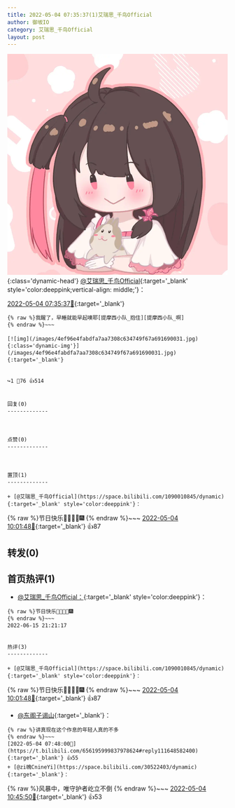 ```yaml
---
title: 2022-05-04 07:35:37(1)艾瑞思_千鸟Official
author: 御坂IO
category: 艾瑞思_千鸟Official
layout: post
---
```


![img](/images/7e08840c56f251de28bdf766b647bd5fe9a5d50a.jpg){:class='dynamic-head'}
[@艾瑞思_千鸟Official](https://space.bilibili.com/1090010845/dynamic){:target='_blank' style='color:deeppink;vertical-align: middle;'}：

[2022-05-04 07:35:37🔗](https://t.bilibili.com/656195999837978624){:target='_blank'}

~~~
{% raw %}我醒了，早睡就能早起噢耶[提摩西小队_抱住][提摩西小队_啊]
{% endraw %}~~~

[![img](/images/4ef96e4fabdfa7aa7308c634749f67a691690031.jpg){:class='dynamic-img'}](/images/4ef96e4fabdfa7aa7308c634749f67a691690031.jpg){:target='_blank'}


↪️1 💬76 👍514


回复(0)
-------------



点赞(0)
-------------



置顶(1)
-------------

+ [@艾瑞思_千鸟Official](https://space.bilibili.com/1090010845/dynamic){:target='_blank' style='color:deeppink'}：
~~~
{% raw %}节日快乐🎉🎊🎈🍾️🎆
{% endraw %}~~~
[2022-05-04 10:01:48🔗](https://t.bilibili.com/656195999837978624#reply111658875776){:target='_blank'} 👍87


转发(0)
-------------



首页热评(1)
-------------

+ [@艾瑞思_千鸟Official：](https://space.bilibili.com/1090010845/dynamic){:target='_blank' style='color:deeppink'}：
~~~
{% raw %}节日快乐🎉🎊🎈🍾️🎆
{% endraw %}~~~
2022-06-15 21:21:17


热评(3)
-------------

+ [@艾瑞思_千鸟Official](https://space.bilibili.com/1090010845/dynamic){:target='_blank' style='color:deeppink'}：
~~~
{% raw %}节日快乐🎉🎊🎈🍾️🎆
{% endraw %}~~~
[2022-05-04 10:01:48🔗](https://t.bilibili.com/656195999837978624#reply111658875776){:target='_blank'} 👍87
+ [@东阁子谒山](https://space.bilibili.com/348587281/dynamic){:target='_blank'}：
~~~
{% raw %}讲真现在这个作息的年轻人真的不多
{% endraw %}~~~
[2022-05-04 07:48:00🔗](https://t.bilibili.com/656195999837978624#reply111648582400){:target='_blank'} 👍55
+ [@zi魄CnineYi](https://space.bilibili.com/30522403/dynamic){:target='_blank'}：
~~~
{% raw %}风暴中，唯守护者屹立不倒
{% endraw %}~~~
[2022-05-04 10:45:50🔗](https://t.bilibili.com/656195999837978624#reply111663580480){:target='_blank'} 👍53



